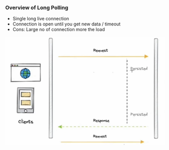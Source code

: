 ### Overview of Long Polling

- Single long live connection
- Connection is open until you get new data / timeout
- Cons: Large no of connection more the load

![](LongPolling.jpeg)